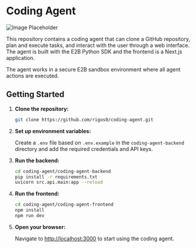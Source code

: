 # Coding Agent

![Image Placeholder](https://via.placeholder.com/800x400.png?text=Coding+Agent+In+Action)

This repository contains a coding agent that can clone a GitHub repository, plan and execute tasks, and interact with the user through a web interface. The agent is built with the E2B Python SDK and the frontend is a Next.js application.

The agent works in a secure E2B sandbox environment where all agent actions are executed.

## Getting Started

1.  **Clone the repository:**

    ```bash
    git clone https://github.com/rigos0/coding-agent.git
    ```

2.  **Set up environment variables:**

    Create a `.env` file based on `.env.example` in the `coding-agent-backend` directory and add the required credentials and API keys.


3.  **Run the backend:**

    ```bash
    cd coding-agent/coding-agent-backend
    pip install -r requirements.txt
    uvicorn src.api.main:app --reload
    ```

4.  **Run the frontend:**

    ```bash
    cd coding-agent/coding-agent-frontend
    npm install
    npm run dev
    ```

5.  **Open your browser:**

    Navigate to [http://localhost:3000](http://localhost:3000) to start using the coding agent.
